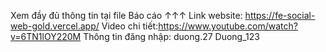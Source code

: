 Xem đầy đủ thông tin tại file Báo cáo ↑↑↑
Link website: https://fe-social-web-gold.vercel.app/
Video chi tiết: https://www.youtube.com/watch?v=6TN1lOY220M
Thông tin đăng nhập:
duong.27
Duong_123
 
